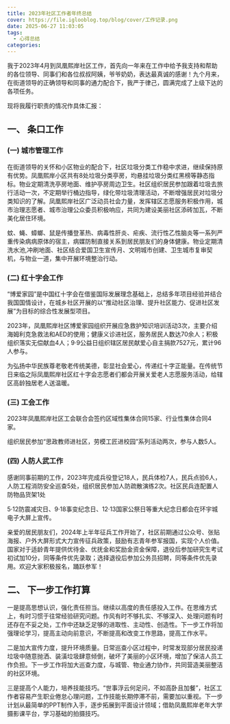 ```yaml
---
title: 2023年社区工作者年终总结
cover: https://file.iglooblog.top/blog/cover/工作记录.png
date: 2025-06-27 11:03:05
tags:
  - 心得总结
categories:
---
```


我于2023年4月到凤凰熙岸社区工作，首先向一年来在工作中给予我支持和帮助的各位领导、同事们和各位叔叔阿姨，爷爷奶奶，表达最真诚的感谢！九个月来，在街道领导的正确领导和同事的通力配合下，我严于律己，圆满完成了上级下达的各项任务。

现将我履行职责的情况作具体汇报：

## 一、 条口工作

### (一) 城市管理工作

在街道领导的关怀和小区物业的配合下，社区垃圾分类工作稳中求进，继续保持原有优势。凤凰熙岸小区共有8处垃圾分类亭房，均悬挂垃圾分类红黑榜等静态指标。物业定期清洗亭房地面、维护亭房周边卫生。社区组织居民参加跟着垃圾去旅行活动一次，不定期举行桶边指导，绿化带垃圾清理活动，不断增强居民对垃圾分类知识的了解。凤凰熙岸社区广泛动员社会力量，发挥辖区志愿服务积极作用，城市治理志愿者、城市治理公众委员积极响应，共同为建设美丽社区添砖加瓦，不断美化居住环境。

蚊、蝇、蟑螂、鼠是传播登革热、病毒性肝炎、疟疾、流行性乙性脑炎等一系列严重传染病病原体的宿主，病媒防制直接关系到居民朋友们的身体健康。物业定期清洗水池,冲刷地面、社区结合爱国卫生宣传月、文明城市创建、卫生城市复审契机，与物业一道，集中开展环境整治行动。

### (二) 红十字会工作

“博爱家园”是中国红十字会在借鉴国际发展理念基础上，总结多年项目经验并结合我国国情设计，在城乡社区开展的以“推动社区治理、提升社区能力、促进社区发展”为目标的综合性发展型项目。

2023年，凤凰熙岸社区博爱家园组织开展应急救护知识培训活动3次，主要介绍海姆利克急救法和AED的使用；健康义诊进社区，服务居民人数达70余人；积极组织落实无偿献血4人；9·9公益日组织辖区居民献爱心自主捐款7527元，累计96人参与。

为弘扬中华民族尊老敬老传统美德，彰显社会爱心，传递红十字正能量。在传统节日来临之际凤凰熙岸社区红十字会志愿者们都会开展关爱老人志愿服务活动，给辖区高龄独居老人送温暖。

### (三) 工会工作

2023年凤凰熙岸社区工会联合会签约区域性集体合同15家、行业性集体合同4家。

组织居民参加“思政教师进社区，劳模工匠进校园”系列活动两次，参与人数5人。

### (四) 人防人武工作

感谢同事前期的工作，2023年完成兵役登记18人，民兵体检7人，民兵点验6人，人防工程消防安全巡查5处，组织居民参加人防疏散演练2次。社区民兵连配置人防物品货架1处

5·12防震减灾日、9·18事变纪念日、12·13国家公祭日等重大纪念日都会在环宇城电子大屏上宣传。

亲爱的居民朋友们，2024年上半年征兵工作开始了，社区前期通过公众号、张贴海报、户外大屏形式大力宣传征兵政策，鼓励有志青年参军报国，实现个人价值。国家对于适龄青年提供优待金、优抚金和奖励金资金保障，退役后参加研究生考试初试加10分，同等条件优先录取；选择退役后参加公务员招聘，同等条件优先录用。欢迎大家积极报名，踊跃参军！

## 二、 下一步工作打算

一是提高思想认识，强化责任担当。继续以高度的责任感投入工作。在思维方式上，有时习惯于往常经验研究问题。作风有时不够扎实、不够深入、处理问题有时还存在不妥之处，工作中还缺乏足够的进取性、主动性、创造性。下一步工作将加强理论学习，提高主动向前意识，不断提高和改变工作思路，提高工作水平。

二是加大宣传力度，提升环境质量。日常巡查小区过程中，时常发现部分居民投递垃圾中随意抛洒、装潢垃圾肆意倾倒，破坏了美丽的小区环境，增加了保洁人员工作负担。下一步工作将加大巡查力度，与城管、物业通力协作，共同营造美丽整洁的社区环境。

三是提高个人能力，培养技能技巧。“世事浮云何足问，不如高卧且加餐”，社区工作者容易产生职业倦怠心理问题，工作技能长期停滞不前，需要加以重视。下一步计划从最简单的PPT制作入手，逐步拓展到平面设计领域；借助凤凰熙岸老年大学摄影课平台，学习基础的拍摄技巧。
